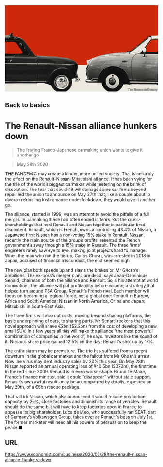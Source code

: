 ![](./images/20200530_WBD003_0.jpg)

## Back to basics

# The Renault-Nissan alliance hunkers down

> The fraying Franco-Japanese carmaking union wants to give it another go

> May 28th 2020

THE PANDEMIC may create a kinder, more united society. That is certainly the effect on the Renault-Nissan-Mitsubishi alliance. It has been vying for the title of the world’s biggest carmaker while teetering on the brink of dissolution. The fear that covid-19 will damage some car firms beyond repair led the union to announce on May 27th that, like a couple about to divorce rekindling lost romance under lockdown, they would give it another go.

The alliance, started in 1999, was an attempt to avoid the pitfalls of a full merger. In carmaking these had often ended in tears. But the cross-shareholdings that held Renault and Nissan together in particular bred discontent. Renault, which is French, owns a controlling 43.4% of Nissan, a Japanese firm; Nissan has a non-voting 15% stake in Renault. Nissan, recently the main source of the group’s profits, resented the French government’s sway through a 15% stake in Renault. The three firms’ engineers rarely saw eye to eye, making joint projects hard to manage. When the man who ran the tie-up, Carlos Ghosn, was arrested in 2018 in Japan, accused of financial misconduct, the end seemed nigh.

The new plan both speeds up and slams the brakes on Mr Ghosn’s ambitions. The ex-boss’s merger plans are dead, says Jean-Dominique Senard, chairman of both the alliance and Renault. So is his attempt at world domination. The alliance will put profitability before volume, a strategy that helped turn around PSA Group, Renault’s French rival. Each member will focus on becoming a regional force, not a global one: Renault in Europe, Africa and South America; Nissan in North America, China and Japan; Mitsubishi in South-East Asia.

The three firms will also cut costs, moving beyond sharing platforms, the basic underpinning of cars, to sharing parts. Mr Senard reckons that this novel approach will shave €2bn ($2.2bn) from the cost of developing a new small SUV. In a few years all this will make the alliance “the most powerful combination of companies in the world”, he says. Investors like the sound of it. Nissan’s share price gained 12.5% on the day; Renault’s shot up by 17%.

The enthusiasm may be premature. The trio has suffered from a recent downturn in the global car market and the fallout from Mr Ghosn’s arrest. Now the virus may dent industry sales by 20% this year. On May 28th Nissan reported an annual operating loss of ¥40.5bn ($372m), the first time in the red since 2009. Renault is in even worse shape. Bruno Le Maire, France’s finance minister, said it could “disappear” without state support. Renault’s own awful results may be accompanied by details, expected on May 29th, of a €5bn rescue package.

That will irk Nissan, which also announced it would reduce production capacity by 20%, close factories and diminish its range of vehicles. Renault should do the same but will have to keep factories open in France to appease its big shareholder. Luca de Meo, who successfully ran SEAT, part of Germany’s Volkswagen Group, takes over as Renault’s boss on July 1st. The former marketer will need all his powers of persuasion to keep the peace.■

## URL

https://www.economist.com/business/2020/05/28/the-renault-nissan-alliance-hunkers-down
